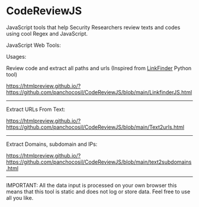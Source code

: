# CodeReviewJS

JavaScript tools that help Security Researchers review texts and codes using cool Regex and JavaScript.


JavaScript Web Tools:

Usages:

Review code and extract all paths and urls (Inspired from [LinkFinder](https://github.com/GerbenJavado/LinkFinder) Python tool)

https://htmlpreview.github.io/?https://github.com/panchocosil/CodeReviewJS/blob/main/LinkfinderJS.html

---

Extract URLs From Text:

https://htmlpreview.github.io/?https://github.com/panchocosil/CodeReviewJS/blob/main/Text2urls.html

---

Extract Domains, subdomain and IPs:

https://htmlpreview.github.io/?https://github.com/panchocosil/CodeReviewJS/blob/main/text2subdomains.html

---

IMPORTANT: All the data input is processed on your own browser this means that this tool is static and does not log or store data. Feel free to use all you like.
